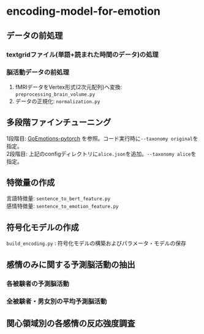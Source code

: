 # encoding-model-for-emotion
## データの前処理
### textgridファイル(単語+読まれた時間のデータ)の処理
### 脳活動データの前処理
1. fMRIデータをVertex形式(2次元配列)へ変換: `preprocessing_brain_volume.py`
2. データの正規化: `normalization.py`
## 多段階ファインチューニング
1段階目: [GoEmotions-pytorch](https://github.com/monologg/GoEmotions-pytorch) を参照。コード実行時に`--taxonomy original`を指定。  
2段階目: 上記のconfigディレクトリに`alice.json`を追加。`--taxonomy alice`を指定。
## 特徴量の作成
言語特徴量: `sentence_to_bert_feature.py`  
感情特徴量: `sentence_to_emotion_feature.py`
## 符号化モデルの作成
`build_encoding.py` : 符号化モデルの構築およびパラメータ・モデルの保存
## 感情のみに関する予測脳活動の抽出
### 各被験者の予測脳活動

### 全被験者・男女別の平均予測脳活動

## 関心領域別の各感情の反応強度調査
